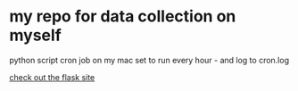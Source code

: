 # my repo for data collection on myself

python script cron job on my mac set to run every hour - and log to cron.log

[check out the flask site](music.trudy.computer)
